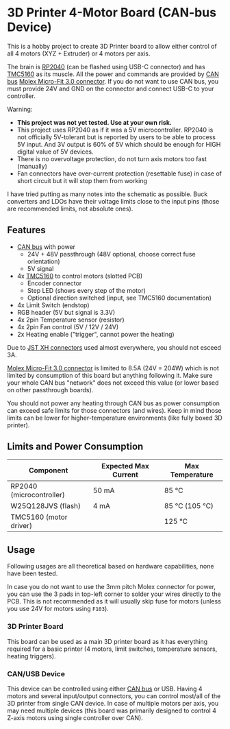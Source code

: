 # 3D Printer 4-Motor Board (CAN-bus Device)

This is a hobby project to create 3D Printer board to allow either control of all 4 motors (XYZ + Extruder) or 4 motors per axis.

The brain is [RP2040](https://www.raspberrypi.com/products/rp2040/) (can be flashed using USB-C connector) and has [TMC5160](https://www.trinamic.com/products/integrated-circuits/details/tmc5160/) as its muscle.
All the power and commands are provided by [CAN bus](https://en.wikipedia.org/wiki/CAN_bus) [Molex Micro-Fit 3.0 connector](https://www.molex.com/en-us/products/connectors/wire-to-board-connectors/micro-fit-connectors).
If you do not want to use CAN bus, you must provide 24V and GND on the connector and connect USB-C to your controller.

Warning:
- **This project was not yet tested. Use at your own risk.**
- This project uses RP2040 as if it was a 5V microcontroller.
RP2040 is not officially 5V-tolerant but is reported by users to be able to process 5V input.
And 3V output is 60% of 5V which should be enough for HIGH digital value of 5V devices.
- There is no overvoltage protection, do not turn axis motors too fast (manually)
- Fan connectors have over-current protection (resettable fuse) in case of short circuit but it will stop them from working

I have tried putting as many notes into the schematic as possible.
Buck converters and LDOs have their voltage limits close to the input pins (those are recommended limits, not absolute ones).

## Features

- [CAN bus](https://en.wikipedia.org/wiki/CAN_bus) with power
  - 24V + 48V passthrough (48V optional, choose correct fuse orientation)
  - 5V signal
- 4x [TMC5160](https://www.trinamic.com/products/integrated-circuits/details/tmc5160/) to control motors (slotted PCB)
  - Encoder connector
  - Step LED (shows every step of the motor)
  - Optional direction switched (input, see TMC5160 documentation)
- 4x Limit Switch (endstop)
- RGB header (5V but signal is 3.3V)
- 4x 2pin Temperature sensor (resistor)
- 4x 2pin Fan control (5V / 12V / 24V)
- 2x Heating enable ("trigger", cannot power the heating)

Due to [JST XH connectors](https://www.jst.com/products/crimp-style-connectors-wire-to-board-type/xh-connector/) used almost everywhere, you should not esceed 3A.

[Molex Micro-Fit 3.0 connector](https://www.molex.com/en-us/products/connectors/wire-to-board-connectors/micro-fit-connectors) is limited to 8.5A (24V = 204W) which is not limited by consumption of this board but anything following it.
Make sure your whole CAN bus "network" does not exceed this value (or lower based on other passthrough boards).

You should not power any heating through CAN bus as power consumption can exceed safe limits for those connectors (and wires).
Keep in mind those limits can be lower for higher-temperature environments (like fully boxed 3D printer).

## Limits and Power Consumption

| Component                | Expected Max Current | Max Temperature |
|--------------------------|----------------------|-----------------|
| RP2040 (microcontroller) | 50 mA                | 85 °C           |
| W25Q128JVS (flash)       | 4 mA                 | 85 °C (105 °C)  |
| TMC5160 (motor driver)   |                      | 125 °C          |

## Usage

Following usages are all theoretical based on hardware capabilities, none have been tested.

In case you do not want to use the 3mm pitch Molex connector for power, you can use the 3 pads in top-left corner to solder your wires directly to the PCB.
This is not recommended as it will usually skip fuse for motors (unless you use 24V for motors using `F103`).

### 3D Printer Board

This board can be used as a main 3D printer board as it has everything required for a basic printer (4 motors, limit switches, temperature sensors, heating triggers).

### CAN/USB Device

This device can be controlled using either [CAN bus](https://en.wikipedia.org/wiki/CAN_bus) or USB.
Having 4 motors and several input/output connectors, you can control most/all of the 3D printer from single CAN device.
In case of multiple motors per axis, you may need multiple devices (this board was primarily designed to control 4 Z-axis motors using single controller over CAN).
